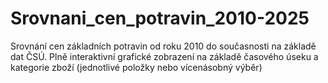 # Srovnani_cen_potravin_2010-2025
Srovnání cen základních potravin od roku 2010 do současnosti na základě dat ČSÚ. 
Plně interaktivní grafické zobrazení na základě časového úseku a kategorie zboží (jednotlivé položky nebo vícenásobný výběr)
